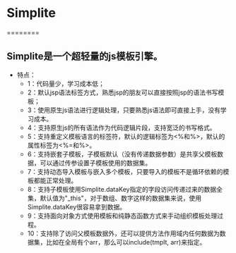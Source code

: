 # Simplite
========
## Simplite是一个超轻量的js模板引擎。
- 特点：
    - 1：代码量少，学习成本低；
    - 2：默认jsp语法标签方式，熟悉jsp的朋友可以直接按照jsp的语法书写模板；
    - 3：使用原生js语法进行逻辑处理，只要熟悉js语法即可直接上手，没有学习成本。
    - 4：支持原生js的所有语法作为代码逻辑片段，支持宽泛的书写格式。
    - 5：支持重定义模板语言的标签符，默认的逻辑标签为<%和%>，默认的属性标签为<%=和%>。
    - 6：支持嵌套子模板，子模板默认（没有传递数据参数）是共享父模板数据，可以通过传参设置子模板使用的数据集。
    - 7：支持动态导入模板与嵌入多个模板，只要导入的模板不是循环依赖的模板都能正常处理。
    - 8：支持子模板使用Simplite.dataKey指定的字段访问传递过来的数据全集，默认值为"_this"，对于数组、数字这样的数据集来说，使用Simplite.dataKey很容易拿到数据。
    - 9：支持面向对象方式使用模板和纯静态函数方式来手动组织模板处理过程。
    - 10：支持除了访问父模板数据外，还可以提供方法作用域内任何数据为数据集，比如在全局有个arr，那么可以include(tmplt, arr)来指定。

